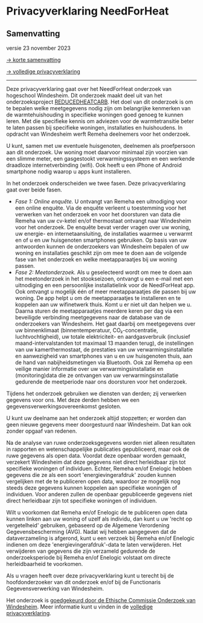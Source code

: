 # Privacyverklaring NeedForHeat

## Samenvatting

versie 23 november 2023

[→ korte samenvatting](../../privacy/)

[→ volledige privacyverklaring](../../privacy-full/)

---

Deze privacyverklaring gaat over het NeedForHeat onderzoek van hogeschool Windesheim. Dit onderzoek maakt deel uit van het onderzoeksproject [REDUCEDHEATCARB](https://edu.nl/gutuc). Het doel van dit onderzoek is om te bepalen welke meetgegevens nodig zijn om belangrijke kenmerken van de warmtehuishouding in specifieke woningen goed genoeg te kunnen leren. Met die specifieke kennis om adviezen voor de warmtetransitie beter te laten passen bij specifieke woningen, installaties en huishoudens. In opdracht van Windesheim werft Remeha deelnemers voor het onderzoek.

U kunt, samen met uw eventuele huisgenoten, deelnemen als proefpersoon aan dit onderzoek. Uw woning moet daarvoor minimaal zijn voorzien van een slimme meter, een gasgestookt verwarmingssysteem en een werkende draadloze internetverbinding (wifi). Ook heeft u een iPhone of Android smartphone nodig waarop u apps kunt installeren.

In het onderzoek onderscheiden we twee fasen. Deze privacyverklaring gaat over beide fasen.

- *Fase 1: Online enquête.*
  U ontvangt van Remeha een uitnodiging voor een online enquête. Via de enquête verleent u toestemming voor het verwerken van het onderzoek en voor het doorsturen van data die Remeha van uw cv-ketel en/of thermostaat ontvangt naar Windesheim voor het onderzoek. De enquête bevat verder vragen over uw woning, uw energie- en internetaansluiting, de installaties waarmee u verwarmt en of u en uw huisgenoten smartphones gebruiken. Op basis van uw antwoorden kunnen de onderzoekers van Windesheim bepalen of uw woning en installaties geschikt zijn om mee te doen aan de volgende fase van het onderzoek en welke meetapparaatjes bij uw woning passen.
- *Fase 2: Meetonderzoek.*
  Als u geselecteerd wordt om mee te doen aan het meetonderzoek in het stookseizoen, ontvangt u een e-mail met een uitnodiging en een persoonlijke installatielink voor de NeedForHeat app. Ook ontvangt u mogelijk één of meer meetapparaatjes die passen bij uw woning. De app helpt u om de meetapparaatjes te installeren en te koppelen aan uw wifinetwerk thuis. Komt u er niet uit dan helpen we u. Daarna sturen de meetapparaatjes meerdere keren per dag via een beveiligde verbinding meetgegevens naar de database van de onderzoekers van Windesheim. Het gaat daarbij om meetgegevens over uw binnenklimaat (binnentemperatuur, CO₂-concentratie, luchtvochtigheid), uw totale elektriciteit- en aardgasverbruik (inclusief maand-intervalstanden tot maximaal 13 maanden terug), de instellingen van uw kamerthermostaat, de prestaties van uw verwarmingsinstallatie en aanwezigheid van smartphones van u en uw huisgenoten thuis, aan de hand van nabijheidsmetingen via Bluetooth. Ook zal Remeha op een veilige manier informatie over uw verwarmingsinstallatie en (monitoring)data die ze ontvangen van uw verwarmingsinstallatie gedurende de meetperiode naar ons doorsturen voor het onderzoek.

Tijdens het onderzoek gebruiken we diensten van derden; zij verwerken gegevens voor ons. Met deze derden hebben we een gegevensverwerkingsovereenkomst gesloten.

U kunt uw deelname aan het onderzoek altijd stopzetten; er worden dan geen nieuwe gegevens meer doorgestuurd naar Windesheim. Dat kan ook zonder opgaaf van redenen.

Na de analyse van ruwe onderzoeksgegevens worden niet alleen resultaten in rapporten en wetenschappelijke publicaties gepubliceerd, maar ook de ruwe gegevens als open data. Voordat deze openbaar worden gemaakt, verzekert Windesheim dat deze gegevens niet direct herleidbaar zijn tot specifieke woningen of individuen. Echter, Remeha en/of Enelogic hebben gegevens die ze als een soort 'energievingerafdruk' zouden kunnen vergelijken met de te publiceren open data, waardoor ze mogelijk nog steeds deze gegevens kunnen koppelen aan specifieke woningen of individuen. Voor anderen zullen de openbaar gepubliceerde gegevens niet direct herleidbaar zijn tot specifieke woningen of individuen.

Wilt u voorkomen dat Remeha en/of Enelogic de te publiceren open data kunnen linken aan uw woning of uzelf als individu, dan kunt u uw 'recht op vergetelheid' gebruiken, gebaseerd op de Algemene Verordening Gegevensbescherming (AVG). Nadat wij hebben aangegeven dat de dataverzameling is afgerond, kunt u een verzoek bij Remeha en/of Enelogic indienen om deze 'energievingerafdruk'-data te laten verwijderen. Het verwijderen van gegevens die zijn verzameld gedurende de onderzoeksperiode bij Remeha en/of Enelogic volstaat om directe herleidbaarheid te voorkomen.

Als u vragen heeft over deze privacyverklaring kunt u terecht bij de hoofdonderzoeker van dit onderzoek en/of bij de Functionaris Gegevensverwerking van Windesheim.

Het onderzoek is [goedgekeurd door de Ethische Commissie Onderzoek van Windesheim](../assets/231121-goedkeurende-verklaring-ECO-Windesheim-REDUCEDHEATCARB.pdf). Meer informatie kunt u vinden in de [volledige privacyverklaring](../../privacy-full/).
